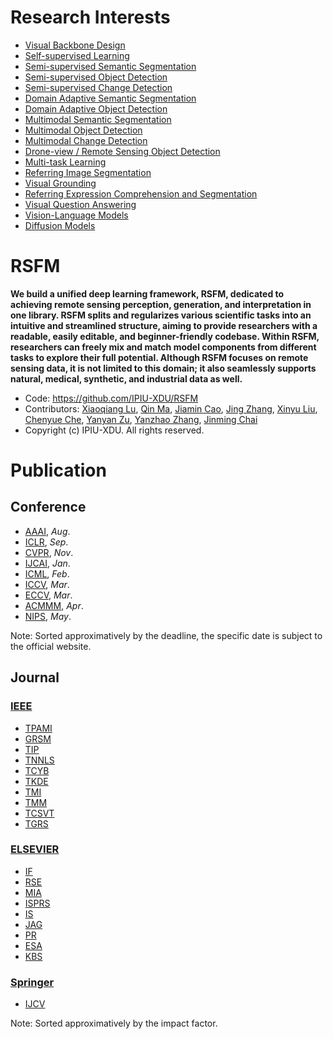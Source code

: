 # Research Interests

- [Visual Backbone Design](docs/Backbone.md)
- [Self-supervised Learning](docs/SSL.md)
- [Semi-supervised Semantic Segmentation](docs/SSSS.md)
- [Semi-supervised Object Detection](docs/SSOD.md)
- [Semi-supervised Change Detection](docs/SSCD.md)
- [Domain Adaptive Semantic Segmentation](docs/DASS.md)
- [Domain Adaptive Object Detection](docs/DAOD.md)
- [Multimodal Semantic Segmentation](docs/MSS.md)
- [Multimodal Object Detection](docs/MOD.md)
- [Multimodal Change Detection](docs/MCD.md)
- [Drone-view / Remote Sensing Object Detection](docs/RSOD.md)
- [Multi-task Learning](docs/MTL.md)
- [Referring Image Segmentation](docs/RIS.md)
- [Visual Grounding](docs/VG.md)
- [Referring Expression Comprehension and Segmentation](docs/RECS.md)
- [Visual Question Answering](docs/VQA.md)
- [Vision-Language Models](docs/VLM.md)
- [Diffusion Models](docs/DM.md)

# RSFM
**We build a unified deep learning framework, RSFM, dedicated to achieving remote sensing perception, generation, and interpretation in one library. RSFM splits and regularizes various scientific tasks into an intuitive and streamlined structure, aiming to provide researchers with a readable, easily editable, and beginner-friendly codebase. Within RSFM, researchers can freely mix and match model components from different tasks to explore their full potential. Although RSFM focuses on remote sensing data, it is not limited to this domain; it also seamlessly supports natural, medical, synthetic, and industrial data as well.**
- Code: https://github.com/IPIU-XDU/RSFM
- Contributors: [Xiaoqiang Lu](https://github.com/xiaoqiang-lu), [Qin Ma](https://github.com/chunbai1), [Jiamin Cao](https://github.com/JMcarrot), [Jing Zhang](https://github.com/Jerry-jing), [Xinyu Liu](https://github.com/xxxxyliu), [Chenyue Che](https://github.com/chenyueche), [Yanyan Zu](https://github.com/Zuyanyan), [Yanzhao Zhang](https://github.com/stuzyz), [Jinming Chai](https://github.com/JMcarrot)
- Copyright (c) IPIU-XDU. All rights reserved.

# Publication

## Conference

- [AAAI](https://aaai.org/conference/aaai/), _Aug_.
- [ICLR](https://iclr.cc/About), _Sep_.
- [CVPR](https://cvpr.thecvf.com/), _Nov_.
- [IJCAI](https://www.ijcai.org/), _Jan_.
- [ICML](https://icml.cc/), _Feb_.
- [ICCV](https://www.thecvf.com/), _Mar_.
- [ECCV](https://eccv.ecva.net/), _Mar_.
- [ACMMM](https://dl.acm.org/conference/mm), _Apr_.
- [NIPS](https://neurips.cc/), _May_.

Note: Sorted approximatively by the deadline, the specific date is subject to the official website.

## Journal

### [IEEE](https://ieeexplore.ieee.org/Xplore/home.jsp)
- [TPAMI](https://ieeexplore.ieee.org/xpl/RecentIssue.jsp?punumber=34)
- [GRSM](https://ieeexplore.ieee.org/xpl/RecentIssue.jsp?punumber=6245518)
- [TIP](https://ieeexplore.ieee.org/xpl/RecentIssue.jsp?punumber=83)
- [TNNLS](https://ieeexplore.ieee.org/xpl/RecentIssue.jsp?punumber=5962385)
- [TCYB](https://ieeexplore.ieee.org/xpl/RecentIssue.jsp?punumber=6221036)
- [TKDE](https://ieeexplore.ieee.org/xpl/RecentIssue.jsp?punumber=69)
- [TMI](https://ieeexplore.ieee.org/xpl/RecentIssue.jsp?punumber=42)
- [TMM](https://ieeexplore.ieee.org/xpl/RecentIssue.jsp?punumber=6046)
- [TCSVT](https://ieeexplore.ieee.org/xpl/RecentIssue.jsp?punumber=76)
- [TGRS](https://ieeexplore.ieee.org/xpl/RecentIssue.jsp?punumber=36)

### [ELSEVIER](https://www.elsevier.com/)
- [IF](https://www.sciencedirect.com/journal/information-fusion)
- [RSE](https://www.sciencedirect.com/journal/remote-sensing-of-environment)
- [MIA](https://www.sciencedirect.com/journal/medical-image-analysis)
- [ISPRS](https://www.sciencedirect.com/journal/isprs-journal-of-photogrammetry-and-remote-sensing)
- [IS](https://www.sciencedirect.com/journal/information-sciences)
- [JAG](https://www.sciencedirect.com/journal/international-journal-of-applied-earth-observation-and-geoinformation)
- [PR](https://www.sciencedirect.com/journal/pattern-recognition)
- [ESA](https://www.sciencedirect.com/journal/expert-systems-with-applications)
- [KBS](https://www.sciencedirect.com/journal/knowledge-based-systems)

### [Springer](https://link.springer.com/)
- [IJCV](https://link.springer.com/journal/11263)

Note: Sorted approximatively by the impact factor.